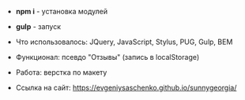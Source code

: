 * **npm i** - установка модулей
* **gulp** - запуск

* Что использовалось: JQuery, JavaScript, Stylus, PUG, Gulp, BEM
* Функционал: псевдо "Отзывы" (запись в localStorage)
* Работа: верстка по макету
* Ссылка на сайт: https://evgeniysaschenko.github.io/sunnygeorgia/